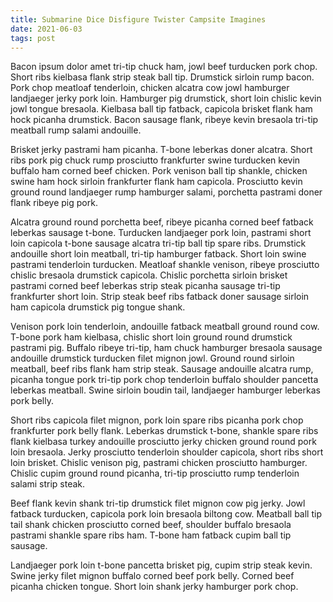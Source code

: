 ```yaml
---
title: Submarine Dice Disfigure Twister Campsite Imagines
date: 2021-06-03
tags: post
---
```


Bacon ipsum dolor amet tri-tip chuck ham, jowl beef turducken pork chop.  Short ribs kielbasa flank strip steak ball tip.  Drumstick sirloin rump bacon.  Pork chop meatloaf tenderloin, chicken alcatra cow jowl hamburger landjaeger jerky pork loin.  Hamburger pig drumstick, short loin chislic kevin jowl tongue bresaola.  Kielbasa ball tip fatback, capicola brisket flank ham hock picanha drumstick.  Bacon sausage flank, ribeye kevin bresaola tri-tip meatball rump salami andouille.

Brisket jerky pastrami ham picanha.  T-bone leberkas doner alcatra.  Short ribs pork pig chuck rump prosciutto frankfurter swine turducken kevin buffalo ham corned beef chicken.  Pork venison ball tip shankle, chicken swine ham hock sirloin frankfurter flank ham capicola.  Prosciutto kevin ground round landjaeger rump hamburger salami, porchetta pastrami doner flank ribeye pig pork.

Alcatra ground round porchetta beef, ribeye picanha corned beef fatback leberkas sausage t-bone.  Turducken landjaeger pork loin, pastrami short loin capicola t-bone sausage alcatra tri-tip ball tip spare ribs.  Drumstick andouille short loin meatball, tri-tip hamburger fatback.  Short loin swine pastrami tenderloin turducken.  Meatloaf shankle venison, ribeye prosciutto chislic bresaola drumstick capicola.  Chislic porchetta sirloin brisket pastrami corned beef leberkas strip steak picanha sausage tri-tip frankfurter short loin.  Strip steak beef ribs fatback doner sausage sirloin ham capicola drumstick pig tongue shank.

Venison pork loin tenderloin, andouille fatback meatball ground round cow.  T-bone pork ham kielbasa, chislic short loin ground round drumstick pastrami pig.  Buffalo ribeye tri-tip, ham chuck hamburger bresaola sausage andouille drumstick turducken filet mignon jowl.  Ground round sirloin meatball, beef ribs flank ham strip steak.  Sausage andouille alcatra rump, picanha tongue pork tri-tip pork chop tenderloin buffalo shoulder pancetta leberkas meatball.  Swine sirloin boudin tail, landjaeger hamburger leberkas pork belly.

Short ribs capicola filet mignon, pork loin spare ribs picanha pork chop frankfurter pork belly flank.  Leberkas drumstick t-bone, shankle spare ribs flank kielbasa turkey andouille prosciutto jerky chicken ground round pork loin bresaola.  Jerky prosciutto tenderloin shoulder capicola, short ribs short loin brisket.  Chislic venison pig, pastrami chicken prosciutto hamburger.  Chislic cupim ground round picanha, tri-tip prosciutto rump tenderloin salami strip steak.

Beef flank kevin shank tri-tip drumstick filet mignon cow pig jerky.  Jowl fatback turducken, capicola pork loin bresaola biltong cow.  Meatball ball tip tail shank chicken prosciutto corned beef, shoulder buffalo bresaola pastrami shankle spare ribs ham.  T-bone ham fatback cupim ball tip sausage.

Landjaeger pork loin t-bone pancetta brisket pig, cupim strip steak kevin.  Swine jerky filet mignon buffalo corned beef pork belly.  Corned beef picanha chicken tongue.  Short loin shank jerky hamburger pork chop.